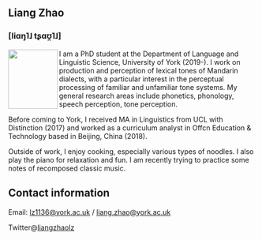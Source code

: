 ## Liang Zhao
### [liɑŋ˥˩  tʂɑʊ̯˥˩]

<img align="left" width="100" height="120" src="https://liangzhaolz.github.io/mypic.jpg">

I am a PhD student at the Department of Language and Linguistic Science, University of York (2019-). I work on production and perception of lexical tones of Mandarin dialects, with a particular interest in the perceptual processing of familiar and unfamiliar tone systems.  My general research areas include phonetics, phonology, speech perception, tone perception.  

Before coming to York, I received MA in Linguistics from UCL with Distinction (2017) and worked as a curriculum analyst in Offcn Education & Technology based in Beijing, China (2018).

Outside of work, I enjoy cooking, especially various types of noodles. I also play the piano for relaxation and fun. I am recently trying to practice some notes of recomposed classic music. 

## Contact information

Email: lz1136@york.ac.uk / liang.zhao@york.ac.uk

Twitter@[liangzhaolz](https://twitter.com/liangzhaolz)



